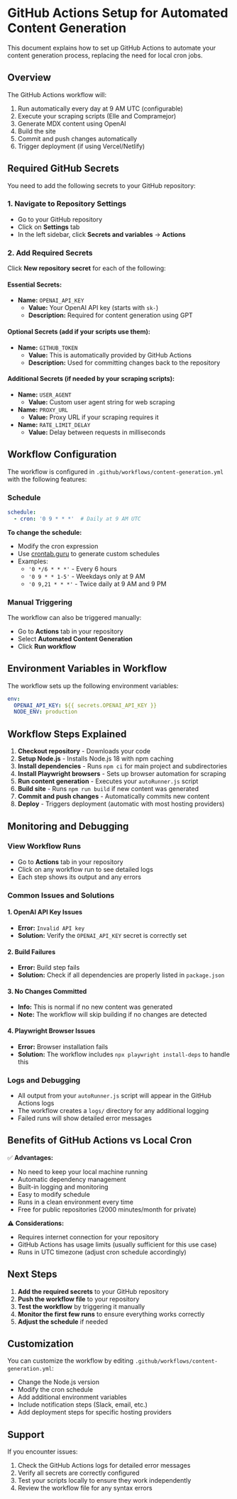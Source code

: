 # GitHub Actions Setup for Automated Content Generation

This document explains how to set up GitHub Actions to automate your content generation process, replacing the need for local cron jobs.

## Overview

The GitHub Actions workflow will:
1. Run automatically every day at 9 AM UTC (configurable)
2. Execute your scraping scripts (Elle and Compramejor)
3. Generate MDX content using OpenAI
4. Build the site
5. Commit and push changes automatically
6. Trigger deployment (if using Vercel/Netlify)

## Required GitHub Secrets

You need to add the following secrets to your GitHub repository:

### 1. Navigate to Repository Settings
- Go to your GitHub repository
- Click on **Settings** tab
- In the left sidebar, click **Secrets and variables** → **Actions**

### 2. Add Required Secrets

Click **New repository secret** for each of the following:

#### Essential Secrets:
- **Name:** `OPENAI_API_KEY`
  - **Value:** Your OpenAI API key (starts with `sk-`)
  - **Description:** Required for content generation using GPT

#### Optional Secrets (add if your scripts use them):
- **Name:** `GITHUB_TOKEN`
  - **Value:** This is automatically provided by GitHub Actions
  - **Description:** Used for committing changes back to the repository

#### Additional Secrets (if needed by your scraping scripts):
- **Name:** `USER_AGENT`
  - **Value:** Custom user agent string for web scraping
- **Name:** `PROXY_URL`
  - **Value:** Proxy URL if your scraping requires it
- **Name:** `RATE_LIMIT_DELAY`
  - **Value:** Delay between requests in milliseconds

## Workflow Configuration

The workflow is configured in `.github/workflows/content-generation.yml` with the following features:

### Schedule
```yaml
schedule:
  - cron: '0 9 * * *'  # Daily at 9 AM UTC
```

**To change the schedule:**
- Modify the cron expression
- Use [crontab.guru](https://crontab.guru/) to generate custom schedules
- Examples:
  - `'0 */6 * * *'` - Every 6 hours
  - `'0 9 * * 1-5'` - Weekdays only at 9 AM
  - `'0 9,21 * * *'` - Twice daily at 9 AM and 9 PM

### Manual Triggering
The workflow can also be triggered manually:
- Go to **Actions** tab in your repository
- Select **Automated Content Generation**
- Click **Run workflow**

## Environment Variables in Workflow

The workflow sets up the following environment variables:

```yaml
env:
  OPENAI_API_KEY: ${{ secrets.OPENAI_API_KEY }}
  NODE_ENV: production
```

## Workflow Steps Explained

1. **Checkout repository** - Downloads your code
2. **Setup Node.js** - Installs Node.js 18 with npm caching
3. **Install dependencies** - Runs `npm ci` for main project and subdirectories
4. **Install Playwright browsers** - Sets up browser automation for scraping
5. **Run content generation** - Executes your `autoRunner.js` script
6. **Build site** - Runs `npm run build` if new content was generated
7. **Commit and push changes** - Automatically commits new content
8. **Deploy** - Triggers deployment (automatic with most hosting providers)

## Monitoring and Debugging

### View Workflow Runs
- Go to **Actions** tab in your repository
- Click on any workflow run to see detailed logs
- Each step shows its output and any errors

### Common Issues and Solutions

#### 1. OpenAI API Key Issues
- **Error:** `Invalid API key`
- **Solution:** Verify the `OPENAI_API_KEY` secret is correctly set

#### 2. Build Failures
- **Error:** Build step fails
- **Solution:** Check if all dependencies are properly listed in `package.json`

#### 3. No Changes Committed
- **Info:** This is normal if no new content was generated
- **Note:** The workflow will skip building if no changes are detected

#### 4. Playwright Browser Issues
- **Error:** Browser installation fails
- **Solution:** The workflow includes `npx playwright install-deps` to handle this

### Logs and Debugging
- All output from your `autoRunner.js` script will appear in the GitHub Actions logs
- The workflow creates a `logs/` directory for any additional logging
- Failed runs will show detailed error messages

## Benefits of GitHub Actions vs Local Cron

✅ **Advantages:**
- No need to keep your local machine running
- Automatic dependency management
- Built-in logging and monitoring
- Easy to modify schedule
- Runs in a clean environment every time
- Free for public repositories (2000 minutes/month for private)

⚠️ **Considerations:**
- Requires internet connection for your repository
- GitHub Actions has usage limits (usually sufficient for this use case)
- Runs in UTC timezone (adjust cron schedule accordingly)

## Next Steps

1. **Add the required secrets** to your GitHub repository
2. **Push the workflow file** to your repository
3. **Test the workflow** by triggering it manually
4. **Monitor the first few runs** to ensure everything works correctly
5. **Adjust the schedule** if needed

## Customization

You can customize the workflow by editing `.github/workflows/content-generation.yml`:

- Change the Node.js version
- Modify the cron schedule
- Add additional environment variables
- Include notification steps (Slack, email, etc.)
- Add deployment steps for specific hosting providers

## Support

If you encounter issues:
1. Check the GitHub Actions logs for detailed error messages
2. Verify all secrets are correctly configured
3. Test your scripts locally to ensure they work independently
4. Review the workflow file for any syntax errors
